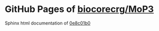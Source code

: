 GitHub Pages of [biocorecrg/MoP3](https://github.com/biocorecrg/MoP3.git)
===
Sphinx html documentation of [0e8c01b0](https://github.com/biocorecrg/MoP3/tree/0e8c01b0bd3f328a107a7bcbbc4d33427058240d)
